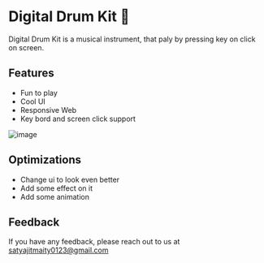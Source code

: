 
# Digital Drum Kit 🥁

Digital Drum Kit is a musical instrument, that paly by pressing key on click on screen.


## Features

- Fun to play
- Cool UI
- Responsive Web
- Key bord and screen click support



![image](https://www.linkpicture.com/q/Screenshot-10_11.png)
## Optimizations

- Change ui to look even better
- Add some effect on it
- Add some animation 

## Feedback

If you have any feedback, please reach out to us at satyajitmaity0123@gmail.com

